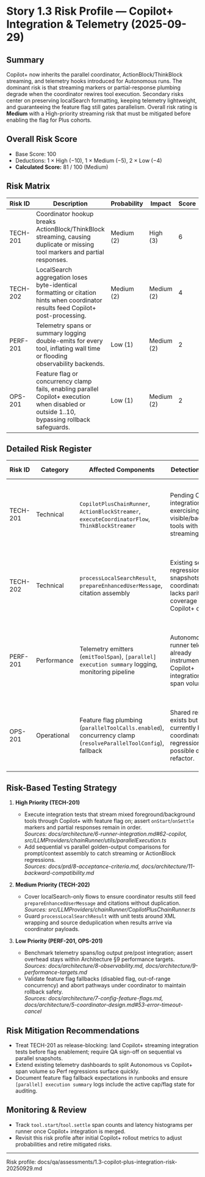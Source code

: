 # Story 1.3 Risk Profile — Copilot+ Integration & Telemetry (2025-09-29)

## Summary

Copilot+ now inherits the parallel coordinator, ActionBlock/ThinkBlock streaming, and telemetry hooks introduced for Autonomous runs. The dominant risk is that streaming markers or partial-response plumbing degrade when the coordinator rewires tool execution. Secondary risks center on preserving localSearch formatting, keeping telemetry lightweight, and guaranteeing the feature flag still gates parallelism. Overall risk rating is **Medium** with a High-priority streaming risk that must be mitigated before enabling the flag for Plus cohorts.

## Overall Risk Score

- Base Score: 100
- Deductions: 1 × High (−10), 1 × Medium (−5), 2 × Low (−4)
- **Calculated Score:** 81 / 100 (Medium)

## Risk Matrix

| Risk ID  | Description                                                                                                                                  | Probability | Impact     | Score | Priority |
| -------- | -------------------------------------------------------------------------------------------------------------------------------------------- | ----------- | ---------- | ----- | -------- |
| TECH-201 | Coordinator hookup breaks ActionBlock/ThinkBlock streaming, causing duplicate or missing tool markers and partial responses.                 | Medium (2)  | High (3)   | 6     | High     |
| TECH-202 | LocalSearch aggregation loses byte-identical formatting or citation hints when coordinator results feed Copilot+ post-processing.            | Medium (2)  | Medium (2) | 4     | Medium   |
| PERF-201 | Telemetry spans or summary logging double-emits for every tool, inflating wall time or flooding observability backends.                      | Low (1)     | Medium (2) | 2     | Low      |
| OPS-201  | Feature flag or concurrency clamp fails, enabling parallel Copilot+ execution when disabled or outside 1..10, bypassing rollback safeguards. | Low (1)     | Medium (2) | 2     | Low      |

## Detailed Risk Register

| Risk ID  | Category    | Affected Components                                                                                            | Detection Method                                                                                           | Mitigation Strategy                                                                                                                 | Owner           | Status |
| -------- | ----------- | -------------------------------------------------------------------------------------------------------------- | ---------------------------------------------------------------------------------------------------------- | ----------------------------------------------------------------------------------------------------------------------------------- | --------------- | ------ |
| TECH-201 | Technical   | `CopilotPlusChainRunner`, `ActionBlockStreamer`, `executeCoordinatorFlow`, `ThinkBlockStreamer`                | Pending Copilot+ integration tests exercising mixed visible/background tools with streaming.               | Add integration suites that compare sequential vs parallel streaming output and enforce marker parity before rollout.               | Dev Agent + QA  | Open   |
| TECH-202 | Technical   | `processLocalSearchResult`, `prepareEnhancedUserMessage`, citation assembly                                    | Existing sequential regression snapshots; new coordinator path lacks parity coverage for Copilot+ outputs. | Implement sequential/parallel snapshot comparison focused on localSearch-only turns and ensure unit guards for formatter utilities. | QA Team         | Open   |
| PERF-201 | Performance | Telemetry emitters (`emitToolSpan`), `[parallel] execution summary` logging, monitoring pipeline               | Autonomous runner telemetry already instrumented; Copilot+ integration widens span volume.                 | Extend benchmark harness to measure span count + duration deltas; gate rollout on ≤10% overhead and add alerts for span spikes.     | Dev Agent + SRE | Open   |
| OPS-201  | Operational | Feature flag plumbing (`parallelToolCalls.enabled`), concurrency clamp (`resolveParallelToolConfig`), fallback | Shared resolver exists but Copilot+ currently bypasses coordinator; regression possible during refactor.   | Unit-test clamp logic in Copilot+ wrapper, integration-test sequential fallback, and surface config mismatches in summary logs.     | Dev Agent + Ops | Open   |

## Risk-Based Testing Strategy

1. **High Priority (TECH-201)**

   - Execute integration tests that stream mixed foreground/background tools through Copilot+ with feature flag on; assert `onStart`/`onSettle` markers and partial responses remain in order.  
     _Sources: docs/architecture/6-runner-integration.md#62-copilot, src/LLMProviders/chainRunner/utils/parallelExecution.ts_
   - Add sequential vs parallel golden-output comparisons for prompt/context assembly to catch streaming or ActionBlock regressions.  
     _Sources: docs/prd/8-acceptance-criteria.md, docs/architecture/11-backward-compatibility.md_

2. **Medium Priority (TECH-202)**

   - Cover localSearch-only flows to ensure coordinator results still feed `prepareEnhancedUserMessage` and citations without duplication.  
     _Sources: src/LLMProviders/chainRunner/CopilotPlusChainRunner.ts_
   - Guard `processLocalSearchResult` with unit tests around XML wrapping and source deduplication when results arrive via coordinator payloads.

3. **Low Priority (PERF-201, OPS-201)**
   - Benchmark telemetry spans/log output pre/post integration; assert overhead stays within Architecture §9 performance targets.  
     _Sources: docs/architecture/8-observability.md, docs/architecture/9-performance-targets.md_
   - Validate feature flag fallbacks (disabled flag, out-of-range concurrency) and abort pathways under coordinator to maintain rollback safety.  
     _Sources: docs/architecture/7-config-feature-flags.md, docs/architecture/5-coordinator-design.md#53-error-timeout-cancel_

## Risk Mitigation Recommendations

- Treat TECH-201 as release-blocking: land Copilot+ streaming integration tests before flag enablement; require QA sign-off on sequential vs parallel snapshots.
- Extend existing telemetry dashboards to split Autonomous vs Copilot+ span volume so Perf regressions surface quickly.
- Document feature flag fallback expectations in runbooks and ensure `[parallel] execution summary` logs include the active cap/flag state for auditing.

## Monitoring & Review

- Track `tool.start`/`tool.settle` span counts and latency histograms per runner once Copilot+ integration is merged.
- Revisit this risk profile after initial Copilot+ rollout metrics to adjust probabilities and retire mitigated risks.

---

Risk profile: docs/qa/assessments/1.3-copilot-plus-integration-risk-20250929.md
